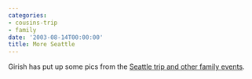 ```yaml
---
categories:
- cousins-trip
- family
date: '2003-08-14T00:00:00'
title: More Seattle
---
```



Girish has put up some pics from the [Seattle trip and other family events](http://f2.pg.photos.yahoo.com/girishvnair02).
